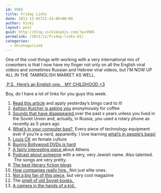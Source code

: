 ```yaml
---
id: 5965
title: Friday Links
date: 2011-12-01T22:24:08+00:00
author: Vicki
layout: post
guid: http://blog.vickiboykis.com/?p=5965
permalink: /2011/12/friday-links-81/
categories:
  - Uncategorized
---
```

One of the cool things with working with a very international mix of coworkers is that I now have my finger not only on all the English viral videos and sometimes Russian and Hebrew viral videos, but I&#8217;M NOW UP ALL IN THE TAMINGLISH MARKET AS WELL.



<a href="http://www.youtube.com/watch?v=IDtdQ8bTvRc" target="_blank"> P.S.  Here&#8217;s an English one.   MY CHILDHOOD <3</a>

Boy, do I have a lot of links for you guys this week.

  1. <a href="http://www.nytimes.com/2011/12/01/fashion/new-yorks-literary-cubs.html" target="_blank">Read this article</a> and apply yesterday&#8217;s bingo card to it!
  2. <a href="http://online.wsj.com/article/SB10001424052970204443404577052353225234154.html" target="_blank">Ashton Kutcher is asking you</a> anonymously for coffee
  3. <a href="http://www.npr.org/blogs/krulwich/2011/11/28/142859563/what-i-still-hear-sounds-that-have-disappeared?ft=1&f=5500502" target="_blank">Sounds that have disappeared </a>over the past x years unless you lived in the Soviet Union and, actually, in Russia, you used a rotary phone as recently as 5 years ago
  4. <a href="http://www.theverge.com/2011/11/23/2582832/whats-in-your-bag" target="_blank">What&#8217;s in your computer bag? </a> Every piece of technology equipment ever if you&#8217;re a nerd, apparently. I love learning <a href="http://allasalmanac.com/post/13160076196/whats-in-my-bag-international-thanksgiving" target="_blank">what&#8217;s in people&#8217;s bags!</a>
  5. <a href="http://www.fastcompany.com/magazine/161/louis-ck-on-female-culture" target="_blank">Louis CK</a> on female culture
  6. <a href="http://blogs.wsj.com/indiarealtime/2011/11/29/bollywood-journal-confessions-of-a-dvd-shopaholic/" target="_blank">Buying Bollywood DVDs is hard</a>
  7. <a href="http://www.lrb.co.uk/v33/n23/james-meek/diary" target="_blank">A fairly interesting piece </a>about Athens
  8. <a href="http://www.tabletmag.com/podcasts/84188/wonderstruck/?utm_source=Tablet+Magazine+List&utm_campaign=ef87d12d02-11_29_2011&utm_medium=email" target="_blank">Podcast about someone</a> with a very, very Jewish name. Also talented.  The songs are very pretty.
  9. <a href="http://janefriedman.com/2011/11/22/best-literary-fiction-blogs-websites/" target="_blank">The best literary fiction blogs</a>
 10. <a href="http://econlog.econlib.org/archives/2011/11/how_elite_firms.html" target="_blank">How companies really hire.  </a>Not just elite ones.
 11. <a href="http://takimag.com/article/the_young_and_the_lazy/print#axzz1eMjJu8GZ" target="_blank">Not a big fan of this piece</a>, but very cool magazine
 12. The <a href="http://www.languagehat.com/archives/004441.php" target="_blank">smell of old Soviet books. </a>
 13. <a href="http://blog.ideatransplant.com/2011/11/camera-in-hand-of-kid.html" target="_blank">A camera in the hands of a kid. </a>